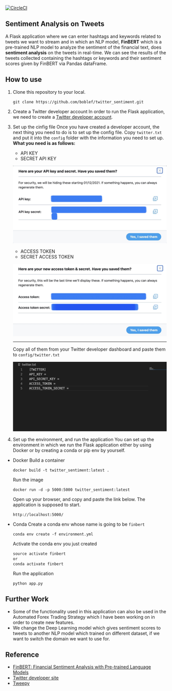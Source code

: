 [![CircleCI](https://circleci.com/gh/boblef/twitter_sentiment.svg?style=svg)](https://app.circleci.com/pipelines/github/boblef/twitter_sentiment)

## Sentiment Analysis on Tweets

A Flask application where we can enter hashtags and keywords related to tweets we want to stream and in which an NLP model, <strong>FinBERT</strong> which is a pre-trained NLP model to analyze the sentiment of the financial text, does <strong>sentiment analysis</strong> on the tweets in real-time.
We can see the results of the tweets collected containing the hashtags or keywords and their sentiment scores given by FinBERT via Pandas dataFrame.

## How to use

1. Clone this repository to your local.
   ```
   git clone https://github.com/boblef/twitter_sentiment.git
   ```
2. Create a Twitter developer account
   In order to run the Flask application, we need to create a [Twitter developer account](https://developer.twitter.com/en/apply-for-access).
   <br>
3. Set up the cinfig file
   Once you have created a developer account, the next thing you need to do is to set up the config file.
   Copy `twitter.txt` and put it into the `config` folder with the information you need to set up.
   <strong>What you need is as follows:</strong>

   - API KEY
   - SECRET API KEY

   ![APIKEYS](/images/APIKEY_screenshot.JPG)

   - ACCESS TOKEN
   - SECRET ACCESS TOKEN

   ![TOKENS](/images/TOKEN_screenshot.JPG)

    <hr>

   Copy all of them from your Twitter developer dashboard and paste them to `config/twitter.txt`

   ![Twitter_config](/images/twitter_config.png)
   <br>

4. Set up the environment, and run the application
   You can set up the environment in which we run the Flask application either by using Docker or by creating a conda or pip env by yourself.

- Docker
  Build a container
  ```
  docker build -t twitter_sentiment:latest .
  ```
  Run the image
  ```
  docker run -d -p 5000:5000 twitter_sentiment:latest
  ```
  Open up your browser, and copy and paste the link below. The application is supposed to start.
  ```
  http://localhost:5000/
  ```
- Conda
  Create a conda env whose name is going to be `finbert`
  ```
  conda env create -f environment.yml
  ```
  Activate the conda env you just created
  ```
  source activate finbert
  or
  conda activate finbert
  ```
  Run the application
  ```
  python app.py
  ```

## Further Work

- Some of the functionality used in this application can also be used in the Automated Forex Trading Strategy which I have been working on in order to create new features.
- We change the Deep Learning model which gives sentiment scores to tweets to another NLP model which trained on different dataset, if we want to switch the domain we want to use for.

## Reference

- [FinBERT: Financial Sentiment Analysis with Pre-trained Language Models](https://arxiv.org/pdf/1908.10063.pdf)
- [Twitter developer site](https://developer.twitter.com/en/apply-for-access)
- [Tweepy](http://docs.tweepy.org/en/latest/)
